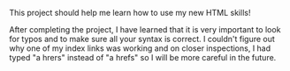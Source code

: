 This project should help me learn how to use my new HTML skills!

After completing the project, I have learned that it is very important to look for typos and to make sure all your syntax is correct. I couldn't figure out why one of my index links was working and on closer inspections, I had typed "a hrers" instead of "a hrefs" so I will be more careful in the future.